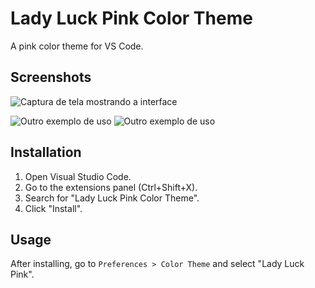 # Lady Luck Pink Color Theme

A pink color theme for VS Code.

## Screenshots

![Captura de tela mostrando a interface](https://flic.kr/p/2qbdLe9)

![Outro exemplo de uso](https://flic.kr/p/2qb7R1p)
![Outro exemplo de uso](https://flic.kr/p/2qbcuWL)

## Installation

1. Open Visual Studio Code.
2. Go to the extensions panel (Ctrl+Shift+X).
3. Search for "Lady Luck Pink Color Theme".
4. Click "Install".

## Usage

After installing, go to `Preferences > Color Theme` and select "Lady Luck Pink".
